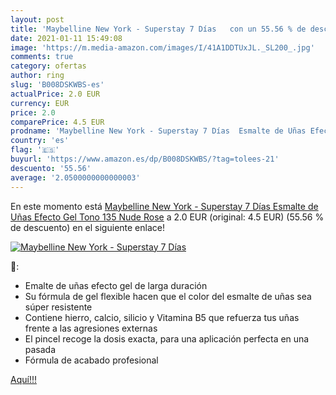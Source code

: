 ```yaml
---
layout: post
title: 'Maybelline New York - Superstay 7 Días   con un 55.56 % de descuento'
date: 2021-01-11 15:49:08
image: 'https://m.media-amazon.com/images/I/41A1DDTUxJL._SL200_.jpg'
comments: true
category: ofertas
author: ring
slug: 'B008DSKWBS-es'
actualPrice: 2.0 EUR
currency: EUR
price: 2.0
comparePrice: 4.5 EUR
prodname: 'Maybelline New York - Superstay 7 Días  Esmalte de Uñas Efecto Gel  Tono 135 Nude Rose'
country: 'es'
flag: '🇪🇸'
buyurl: 'https://www.amazon.es/dp/B008DSKWBS/?tag=tolees-21'
descuento: '55.56'
average: '2.0500000000000003'
---
```


En este momento está [Maybelline New York - Superstay 7 Días  Esmalte de Uñas Efecto Gel  Tono 135 Nude Rose](https://www.amazon.es/dp/B008DSKWBS/?tag=tolees-21) a 2.0 EUR (original: 4.5 EUR) (55.56 %  de descuento) en el siguiente enlace!

[![Maybelline New York - Superstay 7 Días  ](https://m.media-amazon.com/images/I/41A1DDTUxJL._SL200_.jpg)](https://www.amazon.es/dp/B008DSKWBS/?tag=tolees-21)

🔎:

- Emalte de uñas efecto gel de larga duración
- Su fórmula de gel flexible hacen que el color del esmalte de uñas sea súper resistente
- Contiene hierro, calcio, silicio y Vitamina B5 que refuerza tus uñas frente a las agresiones externas
- El pincel recoge la dosis exacta, para una aplicación perfecta en una pasada
- Fórmula de acabado profesional

[Aquí!!!](https://www.amazon.es/dp/B008DSKWBS/?tag=tolees-21)

